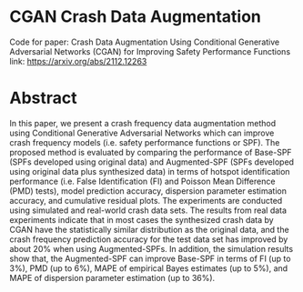 # CGAN Crash Data Augmentation
Code for paper: Crash Data Augmentation Using Conditional Generative Adversarial Networks (CGAN) for Improving Safety Performance Functions
link: https://arxiv.org/abs/2112.12263

# Abstract
In this paper, we present a crash frequency data augmentation method using Conditional Generative Adversarial Networks which can improve crash frequency models (i.e. safety performance functions or SPF). The proposed method is evaluated by comparing the performance of Base-SPF (SPFs developed using original data) and Augmented-SPF (SPFs developed using original data plus synthesized data) in terms of hotspot identification performance (i.e. False Identification (FI) and Poisson Mean Difference (PMD) tests), model prediction accuracy, dispersion parameter estimation accuracy, and cumulative residual plots. The experiments are conducted using simulated and real-world crash data sets. The results from real data experiments indicate that in most cases the synthesized crash data by CGAN have the statistically similar distribution as the original data, and the crash frequency prediction accuracy for the test data set has improved by about 20% when using Augmented-SPFs. In addition, the simulation results show that, the Augmented-SPF can improve Base-SPF in terms of FI (up to 3%), PMD (up to 6%), MAPE of empirical Bayes estimates (up to 5%), and MAPE of dispersion parameter estimation (up to 36%).
